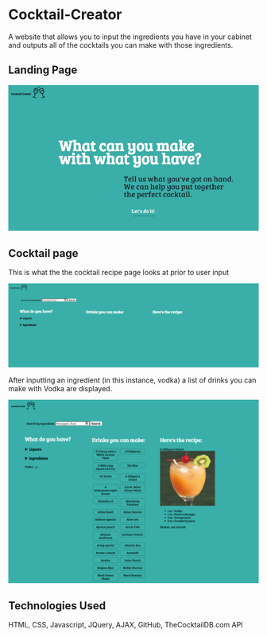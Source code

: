 # Cocktail-Creator
A website that allows you to input the ingredients you have in your cabinet and outputs all of the cocktails you can make with those ingredients.

## Landing Page
![LandingPage](https://github.com/TonyV1487/Cocktail-Creator/blob/master/Landing%20Page.jpg)

## Cocktail page
This is what the the cocktail recipe page looks at prior to user input

![PreCocktailPage](https://github.com/TonyV1487/Cocktail-Creator/blob/master/PreCocktail%20Selection.jpg)

After inputting an ingredient (in this instance, vodka) a list of drinks you can make with Vodka are displayed.

![CocktailPage](https://github.com/TonyV1487/Cocktail-Creator/blob/master/Coctail%20Page%20crop.png)

## Technologies Used
HTML, CSS, Javascript, JQuery, AJAX, GitHub, TheCocktailDB.com API

